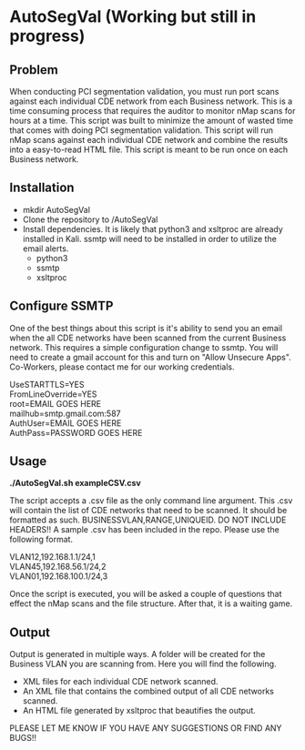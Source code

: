 # AutoSegVal (Working but still in progress)
## Problem ##
When conducting PCI segmentation validation, you must run port scans against each individual CDE network from each Business network. This is a time consuming process that requires the auditor to monitor nMap scans for hours at a time. This script was built to minimize the amount of wasted time that comes with doing PCI segmentation validation. This script will run nMap scans against each individual CDE network and combine the results into a easy-to-read HTML file. This script is meant to be run once on each Business network.

## Installation ##
- mkdir AutoSegVal
- Clone the repository to /AutoSegVal
- Install dependencies. It is likely that python3 and xsltproc are already installed in Kali. ssmtp will need to be installed in order to utilize the email alerts.
  - python3
  - ssmtp
  - xsltproc

## Configure SSMTP ##
One of the best things about this script is it's ability to send you an email when the all CDE networks have been scanned from the current Business network. This requires a simple configuration change to ssmtp. You will need to create a gmail account for this and turn on "Allow Unsecure Apps". Co-Workers, please contact me for our working credentials.

UseSTARTTLS=YES<br>
FromLineOverride=YES<br>
root=EMAIL GOES HERE<br>
mailhub=smtp.gmail.com:587<br>
AuthUser=EMAIL GOES HERE<br>
AuthPass=PASSWORD GOES HERE<br>

## Usage ##

<b>./AutoSegVal.sh exampleCSV.csv</b>

The script accepts a .csv file as the only command line argument. This .csv will contain the list of CDE networks that need to be scanned. It should be formatted as such. BUSINESSVLAN,RANGE,UNIQUEID. DO NOT INCLUDE HEADERS!! A sample .csv has been included in the repo. Please use the following format.

VLAN12,192.168.1.1/24,1<br>
VLAN45,192.168.56.1/24,2<br>
VLAN01,192.168.100.1/24,3

Once the script is executed, you will be asked a couple of questions that effect the nMap scans and the file structure. After that, it is a waiting game.

## Output ##
Output is generated in multiple ways. A folder will be created for the Business VLAN you are scanning from. Here you will find the following.

- XML files for each individual CDE network scanned.
- An XML file that contains the combined output of all CDE networks scanned.
- An HTML file generated by xsltproc that beautifies the output.

PLEASE LET ME KNOW IF YOU HAVE ANY SUGGESTIONS OR FIND ANY BUGS!!

